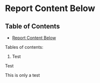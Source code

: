 # Report Content Below

## Table of Contents
- [Report Content Below](#report-content-below)

Tables of contents:

1.  Test

Test

This is only a test